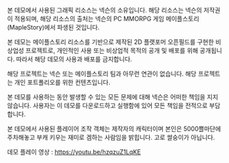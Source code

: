 본 데모에서 사용된 그래픽 리소스는 넥슨의 소유입니다. 해당 리소스는 넥슨의 저작권이 적용되며, 해당 리소스의 출처는 넥슨의 PC MMORPG 게임 메이플스토리(MapleStory)에서 파생된 것입니다.

본 데모는 메이플스토리 리소스를 기반으로 제작된 2D 플랫포머 오픈필드를 구현한 비상업성 프로젝트로, 개인적인 사용 또는 비상업적 목적의 공개 및 배포를 위해 공개됩니다. 따라서 해당 데모의 사용과 배포를 금지합니다.

해당 프로젝트는 넥슨 또는 메이플스토리 팀과 아무런 연관이 없습니다. 해당 프로젝트는 개인 포트폴리오를 위한 컨텐츠입니다.

본 데모를 사용하는 동안 발생할 수 있는 모든 문제에 대해 넥슨은 어떠한 책임을 지지 않습니다. 사용자는 이 데모를 다운로드하고 실행함에 있어 모든 책임을 전적으로 부담합니다.

본 데모에서 사용된 플레이어 조작 객체는 제작자의 캐릭터이며 본인은 5000쁠마단에 주차해놓고 부캐 키우는 재미로 겜하는 사람임을 밝힙니다. 고로 쌀숭이가 아닙니다.

데모 플레이 영상 : https://youtu.be/hzqzuZ1LqKE
